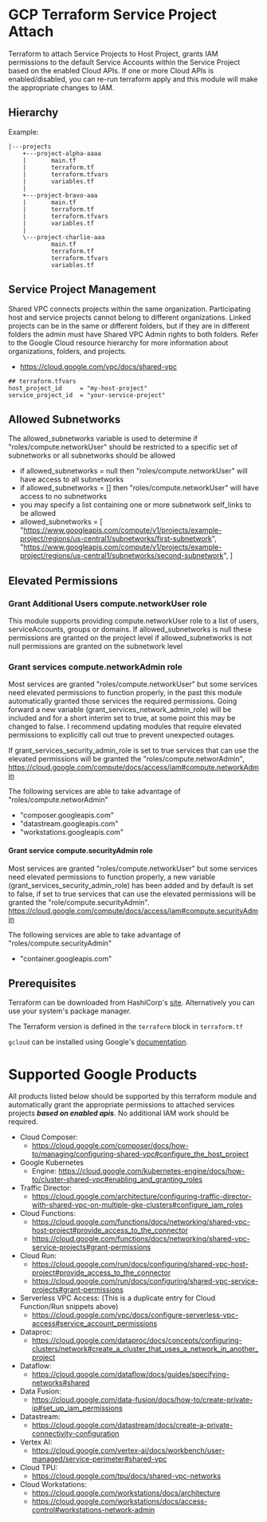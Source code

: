 # GCP Terraform Service Project Attach
Terraform to attach Service Projects to Host Project, grants IAM permissions to the default Service Accounts within the Service Project based on the enabled Cloud APIs. If one or more Cloud APIs is enabled/disabled, you can re-run terraform apply and this module will make the appropriate changes to IAM.

## Hierarchy
Example:
```
|---projects
    +---project-alpha-aaaa
    |       main.tf
    |       terraform.tf
    |       terraform.tfvars
    |       variables.tf
    |
    +---project-bravo-aaa
    |       main.tf
    |       terraform.tf
    |       terraform.tfvars
    |       variables.tf
    |
    \---project-charlie-aaa
            main.tf
            terraform.tf
            terraform.tfvars
            variables.tf
```

## Service Project Management
Shared VPC connects projects within the same organization. Participating host and service projects cannot belong to different organizations. Linked projects can be in the same or different folders, but if they are in different folders the admin must have Shared VPC Admin rights to both folders. Refer to the Google Cloud resource hierarchy for more information about organizations, folders, and projects.
- https://cloud.google.com/vpc/docs/shared-vpc


```
## terraform.tfvars
host_project_id     = "my-host-project"
service_project_id  = "your-service-project"
```

## Allowed Subnetworks
The allowed_subnetworks variable is used to determine if "roles/compute.networkUser" should be restricted to a specific set of subnetworks or all subnetworks should be allowed
  - if allowed_subnetworks = null then "roles/compute.networkUser" will have access to all subnetworks
  - if allowed_subnetworks = [] then "roles/compute.networkUser" will have access to no subnetworks
  - you may specify a list containing one or more subnetwork self_links to be allowed
  - allowed_subnetworks = [
      "https://www.googleapis.com/compute/v1/projects/example-project/regions/us-central1/subnetworks/first-subnetwork",
      "https://www.googleapis.com/compute/v1/projects/example-project/regions/us-central1/subnetworks/second-subnetwork",
    ]


## Elevated Permissions
### Grant Additional Users compute.networkUser role
This module supports providing compute.networkUser role to a list of users, serviceAccounts, groups or domains. If allowed_subnetworks is null these permissions are granted on the project level if allowed_subnetworks is not null permissions are granted on the subnetwork level

### Grant services compute.networkAdmin role
Most services are granted "roles/compute.networkUser" but some services need elevated permissions to function properly, in the past this module automatically granted those services the required permissions. Going forward a new variable (grant_services_network_admin_role) will be included and for a short interim set to true, at some point this may be changed to false. I recommend updating modules that require elevated permissions to explicitly call out true to prevent unexpected outages.

If grant_services_security_admin_role is set to true services that can use the elevated permissions will be granted the "roles/compute.networAdmin", https://cloud.google.com/compute/docs/access/iam#compute.networkAdmin

The following services are able to take advantage of "roles/compute.networAdmin"
- "composer.googleapis.com"
- "datastream.googleapis.com"
- "workstations.googleapis.com"

#### Grant service compute.securityAdmin role
Most services are granted "roles/compute.networkUser" but some services need elevated permissions to function properly, a new variable (grant_services_security_admin_role) has been added and by default is set to false, if set to true services that can use the elevated permissions will be granted the "role/compute.securityAdmin". https://cloud.google.com/compute/docs/access/iam#compute.securityAdmin

The following services are able to take advantage of "roles/compute.securityAdmin"
- "container.googleapis.com"

## Prerequisites
Terraform can be downloaded from HashiCorp's [site](https://www.terraform.io/downloads.html).
Alternatively you can use your system's package manager.

The Terraform version is defined in the `terraform` block in `terraform.tf`

`gcloud` can be installed using Google's [documentation](https://cloud.google.com/sdk/docs/install).

# Supported Google Products
All products listed below should be supported by this terraform module and automatically grant the appropriate permissions to attached services projects <b><i>based on enabled apis</i></b>. No additional IAM work should be required.
- Cloud Composer:
  - https://cloud.google.com/composer/docs/how-to/managing/configuring-shared-vpc#configure_the_host_project
- Google Kubernetes
  - Engine: https://cloud.google.com/kubernetes-engine/docs/how-to/cluster-shared-vpc#enabling_and_granting_roles
- Traffic Director:
  - https://cloud.google.com/architecture/configuring-traffic-director-with-shared-vpc-on-multiple-gke-clusters#configure_iam_roles
- Cloud Functions: 
  - https://cloud.google.com/functions/docs/networking/shared-vpc-host-project#provide_access_to_the_connector
  - https://cloud.google.com/functions/docs/networking/shared-vpc-service-projects#grant-permissions
- Cloud Run:
  - https://cloud.google.com/run/docs/configuring/shared-vpc-host-project#provide_access_to_the_connector
  - https://cloud.google.com/run/docs/configuring/shared-vpc-service-projects#grant-permissions
- Serverless VPC Access: (This is a duplicate entry for Cloud Function/Run snippets above)
  - https://cloud.google.com/vpc/docs/configure-serverless-vpc-access#service_account_permissions
- Dataproc:
  - https://cloud.google.com/dataproc/docs/concepts/configuring-clusters/network#create_a_cluster_that_uses_a_network_in_another_project
- Dataflow:
  - https://cloud.google.com/dataflow/docs/guides/specifying-networks#shared
- Data Fusion:
  - https://cloud.google.com/data-fusion/docs/how-to/create-private-ip#set_up_iam_permissions  
- Datastream:
  - https://cloud.google.com/datastream/docs/create-a-private-connectivity-configuration
- Vertex AI:
  - https://cloud.google.com/vertex-ai/docs/workbench/user-managed/service-perimeter#shared-vpc
- Cloud TPU:
  - https://cloud.google.com/tpu/docs/shared-vpc-networks
- Cloud Workstations:
  - https://cloud.google.com/workstations/docs/architecture
  - https://cloud.google.com/workstations/docs/access-control#workstations-network-admin
  